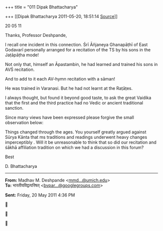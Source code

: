 +++
title = "011 Dipak Bhattacharya"

+++
[[Dipak Bhattacharya	2011-05-20, 18:51:14 [Source](https://groups.google.com/g/bvparishat/c/yx1padZ3c8M)]]



20 05 11

Thanks, Professor Deshpande,  

I recall one incident in this connection. Śrī Āñjaneya Ghanapāṭhī of East Godavarī personally arranged for a recitation of the TS by his sons in the Jaṭāpāṭha mode! 

Not only that, himself an Āpastambin, he had learned and trained his sons in AVŚ recitation. 

And to add to it each AV-hymn recitation with a sāman!

He was trained in Varanasi. But he had not learnt at the Raṭāṭes.

I always thought, but found it beyond good taste, to ask the great Vaidika that the first and the third practice had no Vedic or ancient traditional sanction.

Since many views have been expressed please forgive the small observation below:

Things changed through the ages. You yourself greatly argued against Sūrya Kānta that ms traditions and readings underwent heavy changes imperceptibly . Will it be unreasonable to think that so did our recitation and śākhā affiliation tradition on which we had a discussion in this forum?

Best

D. Bhattacharya



  

------------------------------------------------------------------------

**From:** Madhav M. Deshpande \<[mmd...@umich.edu]()\>  
**To:** भारतीयविद्वत्परिषत् \<[bvpar...@googlegroups.com]()\>  

**Sent:** Friday, 20 May 2011 4:36 PM







